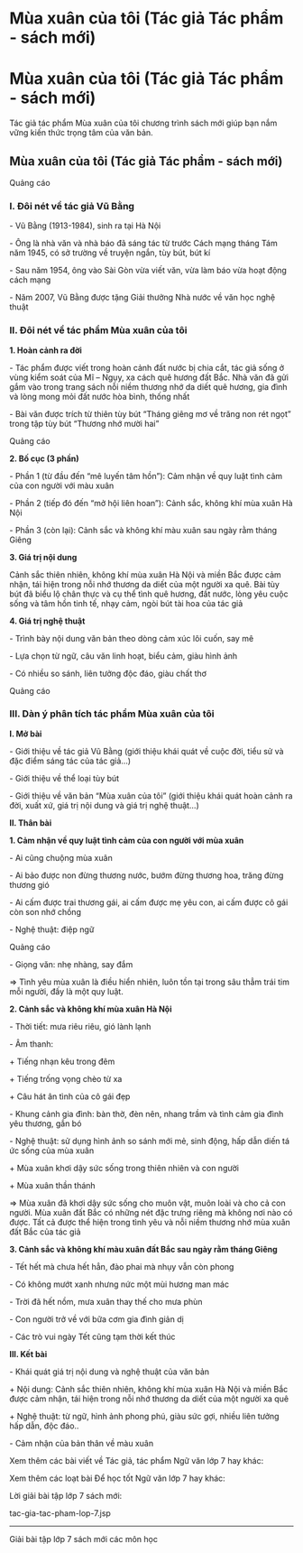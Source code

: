 # Mùa xuân của tôi (Tác giả Tác phẩm - sách mới)

# Mùa xuân của tôi (Tác giả Tác phẩm - sách mới)

Tác giả tác phẩm Mùa xuân của tôi chương trình sách mới giúp bạn nắm vững kiến thức trọng tâm của văn bản.

## Mùa xuân của tôi (Tác giả Tác phẩm - sách mới)

Quảng cáo

### I. Đôi nét về tác giả Vũ Bằng

\- Vũ Bằng (1913-1984), sinh ra tại Hà Nội 

\- Ông là nhà văn và nhà báo đã sáng tác từ trước Cách mạng tháng Tám năm 1945, có sở trường về truyện ngắn, tùy bút, bút kí 

\- Sau năm 1954, ông vào Sài Gòn vừa viết văn, vừa làm báo vừa hoạt động cách mạng 

\- Năm 2007, Vũ Bằng được tặng Giải thưởng Nhà nước về văn học nghệ thuật 

### II. Đôi nét về tác phẩm Mùa xuân của tôi

**1\. Hoàn cảnh ra đời**

\- Tác phẩm được viết trong hoàn cảnh đất nước bị chia cắt, tác giả sống ở vùng kiểm soát của Mĩ – Ngụy, xa cách quê hương đất Bắc. Nhà văn đã gửi gắm vào trong trang sách nỗi niềm thương nhớ da diết quê hương, gia đình và lòng mong mỏi đất nước hòa bình, thống nhất 

\- Bài văn được trích từ thiên tùy bút “Tháng giêng mơ về trăng non rét ngọt” trong tập tùy bút “Thương nhớ mười hai” 

Quảng cáo

**2\. Bố cục (3 phần)**

\- Phần 1 (từ đầu đến “mê luyến tâm hồn”): Cảm nhận về quy luật tình cảm của con người với màu xuân 

\- Phần 2 (tiếp đó đến “mở hội liên hoan”): Cảnh sắc, không khí mùa xuân Hà Nội 

\- Phần 3 (còn lại): Cảnh sắc và không khí màu xuân sau ngày rằm tháng Giêng 

**3\. Giá trị nội dung**

Cảnh sắc thiên nhiên, không khí mùa xuân Hà Nội và miền Bắc được cảm nhận, tái hiện trong nỗi nhớ thương da diết của một người xa quê. Bài tùy bút đã biểu lộ chân thực và cụ thể tình quê hương, đất nước, lòng yêu cuộc sống và tâm hồn tinh tế, nhạy cảm, ngòi bút tài hoa của tác giả 

**4\. Giá trị nghệ thuật**

\- Trình bày nội dung văn bản theo dòng cảm xúc lôi cuốn, say mê 

\- Lựa chọn từ ngữ, câu văn linh hoạt, biểu cảm, giàu hình ảnh 

\- Có nhiều so sánh, liên tưởng độc đáo, giàu chất thơ 

Quảng cáo

### III. Dàn ý phân tích tác phẩm Mùa xuân của tôi

**I. Mở bài**

\- Giới thiệu về tác giả Vũ Bằng (giới thiệu khái quát về cuộc đời, tiểu sử và đặc điểm sáng tác của tác giả…) 

\- Giới thiệu về thể loại tùy bút 

\- Giới thiệu về văn bản “Mùa xuân của tôi” (giới thiệu khái quát hoàn cảnh ra đời, xuất xứ, giá trị nội dung và giá trị nghệ thuật…) 

**II. Thân bài**

**1\. Cảm nhận về quy luật tình cảm của con người với mùa xuân**

\- Ai cũng chuộng mùa xuân 

\- Ai bảo được non đừng thương nước, bướm đừng thương hoa, trăng đừng thương gió 

\- Ai cấm được trai thương gái, ai cấm được mẹ yêu con, ai cấm được cô gái còn son nhớ chồng 

\- Nghệ thuật: điệp ngữ 

Quảng cáo

\- Giọng văn: nhẹ nhàng, say đắm 

⇒ Tình yêu mùa xuân là điều hiển nhiên, luôn tồn tại trong sâu thẳm trái tim mỗi người, đấy là một quy luật. 

**2\. Cảnh sắc và không khí mùa xuân Hà Nội**

\- Thời tiết: mưa riêu riêu, gió lành lạnh 

\- Âm thanh: 

\+ Tiếng nhạn kêu trong đêm 

\+ Tiếng trống vọng chèo từ xa 

\+ Câu hát ân tình của cô gái đẹp 

\- Khung cảnh gia đình: bàn thờ, đèn nên, nhang trầm và tình cảm gia đình yêu thương, gắn bó 

\- Nghệ thuật: sử dụng hình ảnh so sánh mới mẻ, sinh động, hấp dẫn diến tá ức sống của mùa xuân 

\+ Mùa xuân khơi dậy sức sống trong thiên nhiên và con người 

\+ Mùa xuân thần thánh 

⇒ Mùa xuân đã khơi dậy sức sống cho muôn vật, muôn loài và cho cả con người. Mùa xuân đất Bắc có những nét đặc trưng riêng mà không nơi nào có được. Tất cả được thể hiện trong tình yêu và nỗi niềm thương nhớ mùa xuân đất Bắc của tác giả 

**3\. Cảnh sắc và không khí màu xuân đất Bắc sau ngày rằm tháng Giêng**

\- Tết hết mà chưa hết hẳn, đào phai mà nhụy vẫn còn phong 

\- Có không mướt xanh nhưng nức một mùi hương man mác 

\- Trời đã hết nồm, mưa xuân thay thế cho mưa phùn 

\- Con người trở về với bữa cơm gia đình giản dị 

\- Các trò vui ngày Tết cũng tạm thời kết thúc 

**III. Kết bài**

\- Khái quát giá trị nội dung và nghệ thuật của văn bản 

\+ Nội dung: Cảnh sắc thiên nhiên, không khí mùa xuân Hà Nội và miền Bắc được cảm nhận, tái hiện trong nỗi nhớ thương da diết của một người xa quê 

\+ Nghệ thuật: từ ngữ, hình ảnh phong phú, giàu sức gợi, nhiều liên tưởng hấp dẫn, độc đáo.. 

\- Cảm nhận của bản thân về màu xuân 

Xem thêm các bài viết về Tác giả, tác phẩm Ngữ văn lớp 7 hay khác:

Xem thêm các loạt bài Để học tốt Ngữ văn lớp 7 hay khác:

Lời giải bài tập lớp 7 sách mới:

tac-gia-tac-pham-lop-7.jsp

* * *

Giải bài tập lớp 7 sách mới các môn học
